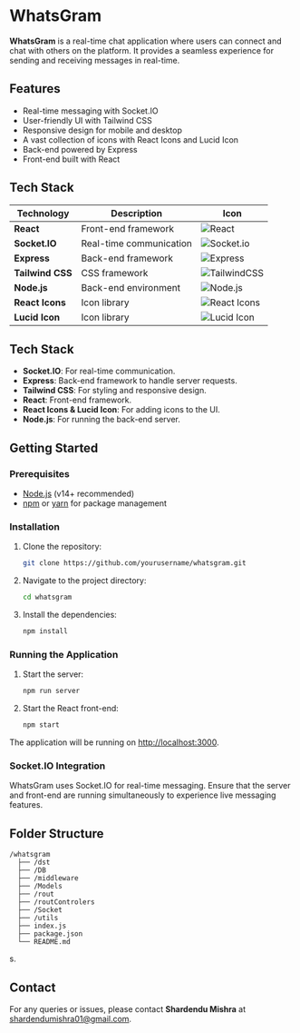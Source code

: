 # WhatsGram

**WhatsGram** is a real-time chat application where users can connect and chat with others on the platform. It provides a seamless experience for sending and receiving messages in real-time.

## Features

- Real-time messaging with Socket.IO
- User-friendly UI with Tailwind CSS
- Responsive design for mobile and desktop
- A vast collection of icons with React Icons and Lucid Icon
- Back-end powered by Express
- Front-end built with React

## Tech Stack

| Technology      | Description                 | Icon                                                                                                                      |
|-----------------|-----------------------------|---------------------------------------------------------------------------------------------------------------------------|
| **React**       | Front-end framework         | ![React](https://img.shields.io/badge/React-20232A?style=for-the-badge&logo=react&logoColor=61DAFB)                       |
| **Socket.IO**   | Real-time communication     | ![Socket.io](https://img.shields.io/badge/Socket.io-black?style=for-the-badge&logo=socket.io&badgeColor=010101)           |
| **Express**     | Back-end framework          | ![Express](https://img.shields.io/badge/Express.js-404D59?style=for-the-badge)                                            |
| **Tailwind CSS**| CSS framework               | ![TailwindCSS](https://img.shields.io/badge/Tailwind_CSS-38B2AC?style=for-the-badge&logo=tailwind-css&logoColor=white)    |
| **Node.js**     | Back-end environment        | ![Node.js](https://img.shields.io/badge/Node.js-43853D?style=for-the-badge&logo=node.js&logoColor=white)                  |
| **React Icons** | Icon library                | ![React Icons](https://img.shields.io/badge/React_Icons-61DAFB?style=for-the-badge&logo=react)                            |
| **Lucid Icon**  | Icon library                | ![Lucid Icon](https://img.shields.io/badge/Lucid_Icons-yellow?style=for-the-badge&logo=react)                             |


## Tech Stack

- **Socket.IO**: For real-time communication.
- **Express**: Back-end framework to handle server requests.
- **Tailwind CSS**: For styling and responsive design.
- **React**: Front-end framework.
- **React Icons & Lucid Icon**: For adding icons to the UI.
- **Node.js**: For running the back-end server.

## Getting Started

### Prerequisites

- [Node.js](https://nodejs.org/en/) (v14+ recommended)
- [npm](https://www.npmjs.com/) or [yarn](https://yarnpkg.com/) for package management

### Installation

1. Clone the repository:

   ```bash
   git clone https://github.com/yourusername/whatsgram.git
   ```

2. Navigate to the project directory:

   ```bash
   cd whatsgram
   ```

3. Install the dependencies:

   ```bash
   npm install
   ```

### Running the Application

1. Start the server:

   ```bash
   npm run server
   ```

2. Start the React front-end:

   ```bash
   npm start
   ```

The application will be running on [http://localhost:3000](http://localhost:3000).

### Socket.IO Integration

WhatsGram uses Socket.IO for real-time messaging. Ensure that the server and front-end are running simultaneously to experience live messaging features.

## Folder Structure

```
/whatsgram
  ├── /dst
  ├── /DB          
  ├── /middleware          
  ├── /Models
  ├── /rout
  ├── /routControlers
  ├── /Socket
  ├── /utils
  ├── index.js     
  ├── package.json     
  └── README.md        
```
s.

## Contact

For any queries or issues, please contact **Shardendu Mishra** at shardendumishra01@gmail.com.
